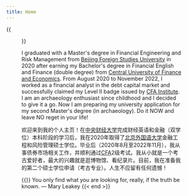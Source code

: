 ```yaml
---
title: Home
---
```


{{<figure src="https://hellenshengfy.github.io/Cover pic.jpg" title="At the Archaeological Park of Pompeii (庞贝古城) in 2018 " width="450">}}

I graduated with a Master's degree in Financial Engineering and Risk Management from [Beijing Foreign Studies University](http://en.bfsu.edu.cn/) in 2020 after earning my Bachelor's degree in Financial English and Finance (double degree) from [Central University of Finance and Economics](http://en.cufe.edu.cn/). From August 2020 to November 2022, I worked as a financial analyst in the debt capital market and successfully claimed my Level II badge issued by [CFA Institute](https://www.cfainstitute.org/). I am an archaeology enthusiast since childhood and I decided to give it a go. Now I am preparing my university application for my second Master's degree (in archaeology). Do it NOW and leave NO reget in your life! 

欢迎来到我的个人主页！在[中央财经大学](http://en.cufe.edu.cn/)完成财经英语和金融（双学位）本科阶段的学习后，我在2020年取得了[北京外国语大学](http://en.bfsu.edu.cn/)金融工程和风险管理硕士学位。毕业后（2020年8月至2022年11月），我从事债券市场相关工作，并顺利通过[CFA](https://www.cfainstitute.org/)2级考试。我从小就是一个考古爱好者，最大的兴趣就是逛博物馆、看纪录片。目前，我在准备我的第二个硕士学位申请（考古专业）。人生不应留有任何遗憾！

{{<block class="reminder" >}}
You only find what you are looking for, really, if the truth be known. — Mary Leakey 
{{< end >}}
